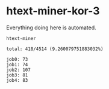 # htext-miner-kor-3

Everything doing here is automated.

```
htext-miner

total: 418/4514 (9.260079751883032%)

job0: 73
job1: 74
job2: 107
job3: 81
job4: 83
```